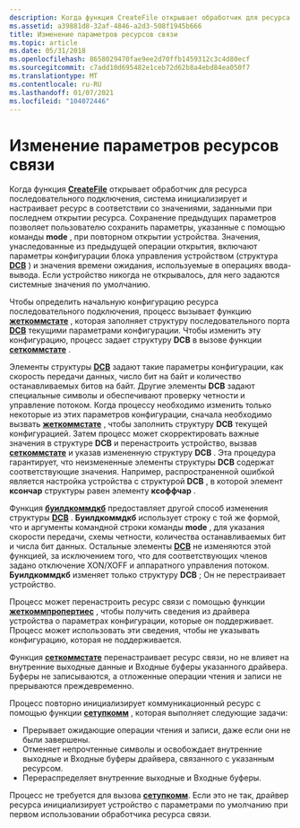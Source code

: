 ```yaml
---
description: Когда функция CreateFile открывает обработчик для ресурса последовательного подключения, система инициализирует и настраивает ресурс в соответствии со значениями, заданными при последнем открытии ресурса.
ms.assetid: a39881d8-32af-4846-a2d3-508f1945b666
title: Изменение параметров ресурсов связи
ms.topic: article
ms.date: 05/31/2018
ms.openlocfilehash: 8658029470fae9ee2d70ffb1459312c3c4d80ecf
ms.sourcegitcommit: c7add10d695482e1ceb72d62b8a4ebd84ea050f7
ms.translationtype: MT
ms.contentlocale: ru-RU
ms.lasthandoff: 01/07/2021
ms.locfileid: "104072446"
---
```

# <a name="modification-of-communications-resource-settings"></a>Изменение параметров ресурсов связи

Когда функция [**CreateFile**](/windows/desktop/api/fileapi/nf-fileapi-createfilea) открывает обработчик для ресурса последовательного подключения, система инициализирует и настраивает ресурс в соответствии со значениями, заданными при последнем открытии ресурса. Сохранение предыдущих параметров позволяет пользователю сохранить параметры, указанные с помощью команды **mode** , при повторном открытии устройства. Значения, унаследованные из предыдущей операции открытия, включают параметры конфигурации блока управления устройством (структура [**DCB**](/windows/desktop/api/Winbase/ns-winbase-dcb) ) и значения времени ожидания, используемые в операциях ввода-вывода. Если устройство никогда не открывалось, для него задаются системные значения по умолчанию.

Чтобы определить начальную конфигурацию ресурса последовательного подключения, процесс вызывает функцию [**жеткоммстате**](/windows/desktop/api/Winbase/nf-winbase-getcommstate) , которая заполняет структуру последовательного порта [**DCB**](/windows/desktop/api/Winbase/ns-winbase-dcb) текущими параметрами конфигурации. Чтобы изменить эту конфигурацию, процесс задает структуру **DCB** в вызове функции [**сеткоммстате**](/windows/desktop/api/Winbase/nf-winbase-setcommstate) .

Элементы структуры [**DCB**](/windows/desktop/api/Winbase/ns-winbase-dcb) задают такие параметры конфигурации, как скорость передачи данных, число бит на байт и количество останавливаемых битов на байт. Другие элементы **DCB** задают специальные символы и обеспечивают проверку четности и управление потоком. Когда процессу необходимо изменить только некоторые из этих параметров конфигурации, сначала необходимо вызвать [**жеткоммстате**](/windows/desktop/api/Winbase/nf-winbase-getcommstate) , чтобы заполнить структуру **DCB** текущей конфигурацией. Затем процесс может скорректировать важные значения в структуре **DCB** и перенастроить устройство, вызвав [**сеткоммстате**](/windows/desktop/api/Winbase/nf-winbase-setcommstate) и указав измененную структуру **DCB** . Эта процедура гарантирует, что неизмененные элементы структуры **DCB** содержат соответствующие значения. Например, распространенной ошибкой является настройка устройства с структурой **DCB** , в которой элемент **ксончар** структуры равен элементу **ксоффчар** .

Функция [**буилдкоммдкб**](/windows/desktop/api/Winbase/nf-winbase-buildcommdcba) предоставляет другой способ изменения структуры [**DCB**](/windows/desktop/api/Winbase/ns-winbase-dcb) . **Буилдкоммдкб** использует строку с той же формой, что и аргументы командной строки команды **mode** , для указания скорости передачи, схемы четности, количества останавливаемых бит и числа бит данных. Остальные элементы [**DCB**](/windows/desktop/api/Winbase/ns-winbase-dcb) не изменяются этой функцией, за исключением того, что для соответствующих членов задано отключение XON/XOFF и аппаратного управления потоком. **Буилдкоммдкб** изменяет только структуру **DCB** ; Он не перестраивает устройство.

Процесс может перенастроить ресурс связи с помощью функции [**жеткоммпропертиес**](/windows/desktop/api/Winbase/nf-winbase-getcommproperties) , чтобы получить сведения из драйвера устройства о параметрах конфигурации, которые он поддерживает. Процесс может использовать эти сведения, чтобы не указывать конфигурацию, которая не поддерживается.

Функция [**сеткоммстате**](/windows/desktop/api/Winbase/nf-winbase-setcommstate) перенастраивает ресурс связи, но не влияет на внутренние выходные данные и Входные буферы указанного драйвера. Буферы не записываются, а отложенные операции чтения и записи не прерываются преждевременно.

Процесс повторно инициализирует коммуникационный ресурс с помощью функции [**сетупкомм**](/windows/desktop/api/Winbase/nf-winbase-setupcomm) , которая выполняет следующие задачи:

-   Прерывает ожидающие операции чтения и записи, даже если они не были завершены.
-   Отменяет непрочтенные символы и освобождает внутренние выходные и Входные буферы драйвера, связанного с указанным ресурсом.
-   Перераспределяет внутренние выходные и Входные буферы.

Процесс не требуется для вызова [**сетупкомм**](/windows/desktop/api/Winbase/nf-winbase-setupcomm). Если это не так, драйвер ресурса инициализирует устройство с параметрами по умолчанию при первом использовании обработчика ресурса связи.

 

 
